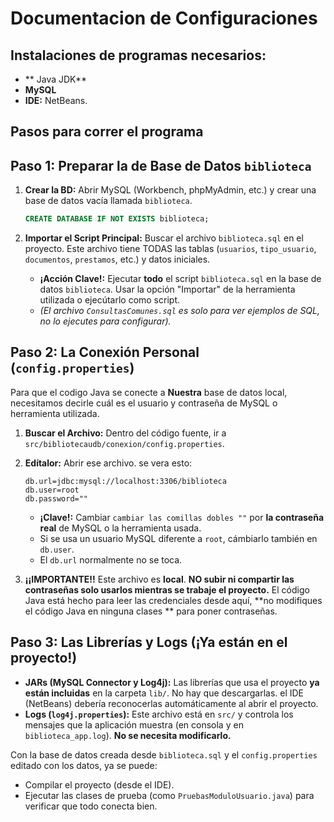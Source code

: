 # Documentacion de Configuraciones 
## Instalaciones de programas necesarios: 

* ** Java JDK**
* **MySQL**
* **IDE:** NetBeans.

## Pasos para correr el programa

## Paso 1: Preparar la de Base de Datos `biblioteca`
1.  **Crear la BD:** Abrir MySQL (Workbench, phpMyAdmin, etc.) y crear una base de datos vacía llamada `biblioteca`.

    ```sql
    CREATE DATABASE IF NOT EXISTS biblioteca;
    ```
    
3.  **Importar el Script Principal:** Buscar el archivo `biblioteca.sql` en el proyecto. Este archivo tiene TODAS las tablas (`usuarios`, `tipo_usuario`, `documentos`, `prestamos`, etc.) y datos iniciales.
    * **¡Acción Clave!:** Ejecutar **todo** el script `biblioteca.sql` en la base de datos `biblioteca`. Usar la opción "Importar" de la herramienta utilizada o ejecútarlo como script.
    * *(El archivo `ConsultasComunes.sql` es solo para ver ejemplos de SQL, no lo ejecutes para configurar).*

## Paso 2: La Conexión Personal (`config.properties`)

Para que el codigo Java se conecte a **Nuestra** base de datos local, necesitamos decirle cuál es el usuario y contraseña de MySQL o herramienta utilizada.

1.  **Buscar el Archivo:** Dentro del código fuente, ir a `src/bibliotecaudb/conexion/config.properties`.
2.  **Edítalor:** Abrir ese archivo. se vera esto:

     ```properties
    db.url=jdbc:mysql://localhost:3306/biblioteca
    db.user=root 
    db.password=""
    ```

     * **¡Clave!:** Cambiar `cambiar las comillas dobles ""` por **la contraseña real** de MySQL o la herramienta usada.
    * Si  se usa un usuario MySQL diferente a `root`, cámbiarlo también en `db.user`.
    * El `db.url` normalmente no se toca.
  
    
4.  **¡¡IMPORTANTE!!** Este archivo es **local**. **NO subir ni compartir las contraseñas solo usarlos mientras se trabaje el proyecto.** El código Java está hecho para leer las credenciales desde aquí, **no modifiques el código Java en ninguna clases ** para poner contraseñas.

## Paso 3: Las Librerías y Logs (¡Ya están en el proyecto!)

* **JARs (MySQL Connector y Log4j):** Las librerías que usa el proyecto **ya están incluidas** en la carpeta `lib/`. No hay que descargarlas. el IDE (NetBeans) debería reconocerlas automáticamente al abrir el proyecto.
* **Logs (`log4j.properties`):** Este archivo está en `src/` y controla los mensajes que la aplicación muestra (en consola y en `biblioteca_app.log`). **No se necesita modificarlo.**

Con la base de datos creada desde `biblioteca.sql` y el `config.properties` editado con los datos, ya se puede:
* Compilar el proyecto (desde el IDE).
* Ejecutar las clases de prueba (como `PruebasModuloUsuario.java`) para verificar que todo conecta bien. 
